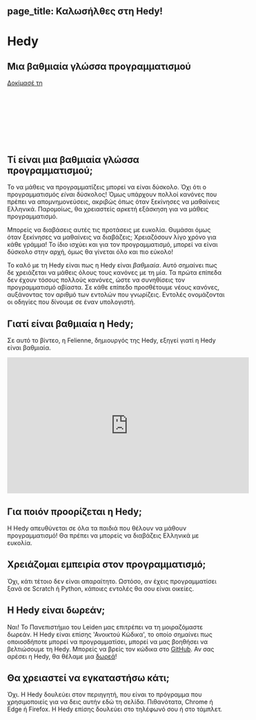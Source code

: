 ## page_title: Καλωσήλθες στη Hedy!

<div class="-mx-16 -my-12 px-16 py-8 mb-8 bg-cover flex items-center" style="background-image: url(/images/header.jpg); height: 250px; position: relative;">
  <div class="flex-1">
    <h1 class="font-bold font-slab text-white text-6xl text-shadow-md tracking-wide">Hedy</h1>
    <h2 class="font-sans font-light text-white text-shadow-md tracking-wide my-1">Μια βαθμιαία γλώσσα προγραμματισμού</h2>
  </div>
  <div class="flex-none">
    <a class="green-btn text-white px-8 py-4" href="/hedy?lang=en">Δοκίμασέ τη</a>
  </div>
</div>

## Τί είναι μια βαθμιαία γλώσσα προγραμματισμού;

Το να μάθεις να προγραμματίζεις μπορεί να είναι δύσκολο. Όχι ότι ο προγραμματισμός _είναι_ δύσκολος! Όμως υπάρχουν πολλοί κανόνες που πρέπει να απομνημονεύσεις, ακριβώς όπως όταν ξεκίνησες να μαθαίνεις Ελληνικά. Παρομοίως, θα χρειαστείς αρκετή εξάσκηση για να μάθεις προγραμματισμό.

Μπορείς να διαβάσεις αυτές τις προτάσεις με ευκολία. Θυμάσαι όμως όταν ξεκίνησες να μαθαίνεις να διαβάζεις; Χρειαζόσουν λίγο χρόνο για κάθε γράμμα! Το ίδιο ισχύει και για τον προγραμματισμό, μπορεί να είναι δύσκολο στην αρχή, όμως θα γίνεται όλο και πιο εύκολο!

Το καλό με τη Hedy είναι πως η Hedy είναι _βαθμιαία_. Αυτό σημαίνει πως δε χρειάζεται να μάθεις όλους τους κανόνες με τη μία. Τα πρώτα επίπεδα δεν έχουν τόσους πολλούς κανόνες, ώστε να συνηθίσεις τον προγραμματισμό αβίαστα. Σε κάθε επίπεδο προσθέτουμε νέους κανόνες, αυξάνοντας τον αριθμό των εντολών που γνωρίζεις. Εντολές ονομάζονται οι οδηγίες που δίνουμε σε έναν υπολογιστή.

## Γιατί είναι βαθμιαία η Hedy;

Σε αυτό το βίντεο, η Felienne, δημιουργός της Hedy, εξηγεί γιατί η Hedy είναι βαθμιαία.

<center>
<iframe width="560" height="315" src="https://www.youtube.com/embed/EdqT313rM40" frameborder="0" allow="accelerometer; autoplay; encrypted-media; gyroscope; picture-in-picture" allowfullscreen></iframe>
</center>

## Για ποιόν προορίζεται η Hedy;

Η Hedy απευθύνεται σε όλα τα παιδιά που θέλουν να μάθουν προγραμματισμό! Θα πρέπει να μπορείς να διαβάζεις Ελληνικά με ευκολία.

## Χρειάζομαι εμπειρία στον προγραμματισμό;

Όχι, κάτι τέτοιο δεν είναι απαραίτητο. Ωστόσο, αν έχεις προγραμματίσει ξανά σε Scratch ή Python, κάποιες εντολές θα σου είναι οικείες.

## Η Hedy είναι δωρεάν;

Ναι! Το Πανεπιστήμιο του Leiden μας επιτρέπει να τη μοιραζόμαστε δωρεάν. H Hedy είναι επίσης 'Ανοικτού Κώδικα', το οποίο σημαίνει πως οποιοσδήποτε μπορεί να προγραμματίσει, μπορεί να μας βοηθήσει να βελτιώσουμε τη Hedy. Μπορείς να βρείς τον κώδικα στο [GitHub](https://github.com/Felienne/hedy).
Αν σας αρέσει η Hedy, θα θέλαμε μια [δωρεά](https://www.steunleiden.nl/project/hedy?locale=en)!

## Θα χρειαστεί να εγκαταστήσω κάτι;

Όχι. H Hedy δουλεύει στον περιηγητή, που είναι το πρόγραμμα που χρησιμοποιείς για να δεις αυτήν εδώ τη σελίδα. Πιθανότατα, Chrome ή Edge ή Firefox. Η Hedy επίσης δουλεύει στο τηλέφωνό σου ή στο τάμπλετ.
